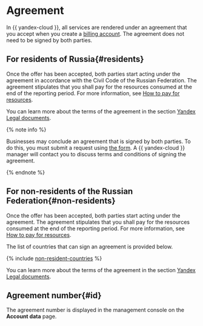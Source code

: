 # Agreement

In {{ yandex-cloud }}, all services are rendered under an agreement that you accept when you create a [billing account](billing-account.md). The agreement does not need to be signed by both parties.

## For residents of Russia{#residents}

Once the offer has been accepted, both parties start acting under the agreement in accordance with the Civil Code of the Russian Federation. The agreement stipulates that you shall pay for the resources consumed at the end of the reporting period. For more information, see [How to pay for resources](../payment/index.md).

You can learn more about the terms of the agreement in the section [Yandex Legal documents](https://yandex.ru/legal/cloud_oferta/?lang=en).

{% note info %}

Businesses may conclude an agreement that is signed by both parties. To do this, you must submit a request using [the form](https://cloud.yandex.com/docs/billing/concepts/contract#contact-form). A {{ yandex-cloud }} manager will contact you to discuss terms and conditions of signing the agreement.

{% endnote %}

## For non-residents of the Russian Federation{#non-residents}

Once the offer has been accepted, both parties start acting under the agreement. The agreement stipulates that you shall pay for the resources consumed at the end of the reporting period. For more information, see [How to pay for resources](../payment/index.md).

The list of countries that can sign an agreement is provided below.

{% include [non-resident-countries](../_includes/non-resident-countries.md) %}

You can learn more about the terms of the agreement in the section [Yandex Legal documents](https://yandex.ru/legal/cloud_oferta/?lang=en).

## Agreement number{#id}

The agreement number is displayed in the management console on the **Account data** page.

